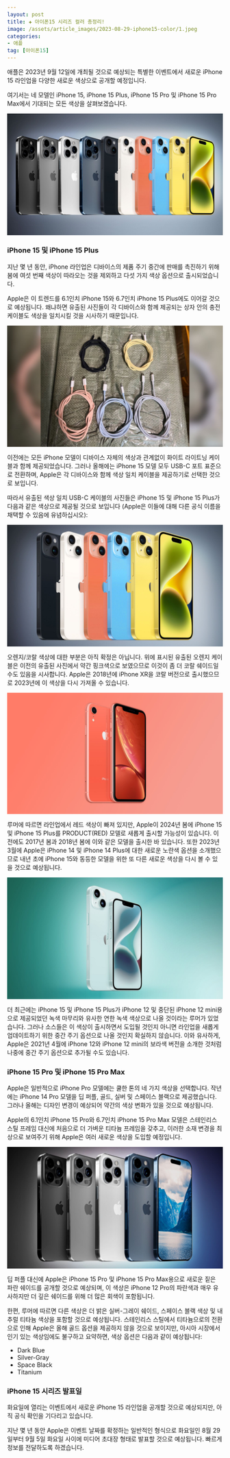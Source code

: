 ```yaml
---
layout: post  
title: ✚ 아이폰15 시리즈 컬러 총정리!
image: /assets/article_images/2023-08-29-iphone15-color/1.jpeg
categories:
- 애플
tag: [아이폰15]
---
```


<p class="drop-korean">
애플은 2023년 9월 12일에 개최될 것으로 예상되는 특별한 이벤트에서 새로운 iPhone 15 라인업을 다양한 새로운 색상으로 공개할 예정입니다.
</p>

 여기서는 네 모델인 iPhone 15, iPhone 15 Plus, iPhone 15 Pro 및 iPhone 15 Pro Max에서 기대되는 모든 색상을 살펴보겠습니다.
 
<div class="markdown-image">
<img src="/assets/article_images/2023-08-29-iphone15-color/1.jpeg" alt="" align="middle"/> </div>

### iPhone 15 및 iPhone 15 Plus

지난 몇 년 동안, iPhone 라인업은 디바이스의 제품 주기 중간에 판매를 촉진하기 위해 봄에 여섯 번째 색상이 따라오는 것을 제외하고 다섯 가지 색상 옵션으로 출시되었습니다.

Apple은 이 트렌드를 6.1인치 iPhone 15와 6.7인치 iPhone 15 Plus에도 이어갈 것으로 예상됩니다. 왜냐하면 유출된 사진들이 각 디바이스와 함께 제공되는 상자 안의 충전 케이블도 색상을 일치시킬 것을 시사하기 때문입니다.

<div class="markdown-image">
<img src="/assets/article_images/2023-08-29-iphone15-color/2.jpg" alt="" align="middle"/> </div>

이전에는 모든 iPhone 모델이 디바이스 자체의 색상과 관계없이 화이트 라이트닝 케이블과 함께 제공되었습니다. 그러나 올해에는 iPhone 15 모델 모두 USB-C 포트 표준으로 전환하며, Apple은 각 디바이스와 함께 색상 일치 케이블을 제공하기로 선택한 것으로 보입니다.

따라서 유출된 색상 일치 USB-C 케이블의 사진들은 iPhone 15 및 iPhone 15 Plus가 다음과 같은 색상으로 제공될 것으로 보입니다 (Apple은 이들에 대해 다른 공식 이름을 채택할 수 있음에 유념하십시오):

<div class="markdown-image">
<img src="/assets/article_images/2023-08-29-iphone15-color/3.jpg" alt="" align="middle"/> </div>

오렌지/코랄 색상에 대한 부분은 아직 확정은 아닙니다. 위에 표시된 유출된 오렌지 케이블은 이전의 유출된 사진에서 약간 핑크색으로 보였으므로 이것이 좀 더 코랄 쉐이드일 수도 있음을 시사합니다. Apple은 2018년에 iPhone XR을 코랄 버전으로 출시했으므로 2023년에 이 색상을 다시 가져올 수 있습니다.

<div class="markdown-image">
<img src="/assets/article_images/2023-08-29-iphone15-color/4.jpg" alt="" align="middle"/> </div>

루머에 따르면 라인업에서 레드 색상이 빠져 있지만, Apple이 2024년 봄에 iPhone 15 및 iPhone 15 Plus를 PRODUCT(RED) 모델로 새롭게 출시할 가능성이 있습니다. 이전에도 2017년 봄과 2018년 봄에 이와 같은 모델을 출시한 바 있습니다. 또한 2023년 3월에 Apple은 iPhone 14 및 iPhone 14 Plus에 대한 새로운 노란색 옵션을 소개했으므로 내년 초에 iPhone 15와 동등한 모델을 위한 또 다른 새로운 색상을 다시 볼 수 있을 것으로 예상됩니다.

<div class="markdown-image">
<img src="/assets/article_images/2023-08-29-iphone15-color/5.jpg" alt="" align="middle"/> </div>

더 최근에는 iPhone 15 및 iPhone 15 Plus가 iPhone 12 및 중단된 iPhone 12 mini용으로 제공되었던 녹색 마무리와 유사한 연한 녹색 색상으로 나올 것이라는 루머가 있었습니다. 그러나 소스들은 이 색상이 출시하면서 도입될 것인지 아니면 라인업을 새롭게 업데이트하기 위한 중간 주기 옵션으로 나올 것인지 확실하지 않습니다. 이와 유사하게, Apple은 2021년 4월에 iPhone 12와 iPhone 12 mini의 보라색 버전을 소개한 것처럼 나중에 중간 주기 옵션으로 추가될 수도 있습니다.

### iPhone 15 Pro 및 iPhone 15 Pro Max

Apple은 일반적으로 iPhone Pro 모델에는 쿨한 톤의 네 가지 색상을 선택합니다. 작년에는 iPhone 14 Pro 모델을 딥 퍼플, 골드, 실버 및 스페이스 블랙으로 제공했습니다. 그러나 올해는 디자인 변경이 예상되어 약간의 색상 변화가 있을 것으로 예상됩니다.

Apple의 6.1인치 iPhone 15 Pro와 6.7인치 iPhone 15 Pro Max 모델은 스테인리스 스틸 프레임 대신에 처음으로 더 가벼운 티타늄 프레임을 갖추고, 이러한 소재 변경을 최상으로 보여주기 위해 Apple은 여러 새로운 색상을 도입할 예정입니다.

<div class="markdown-image">
<img src="/assets/article_images/2023-08-29-iphone15-color/6.jpg" alt="" align="middle"/> </div>

딥 퍼플 대신에 Apple은 iPhone 15 Pro 및 iPhone 15 Pro Max용으로 새로운 짙은 파란 쉐이드를 공개할 것으로 예상되며, 이 색상은 iPhone 12 Pro의 파란색과 매우 유사하지만 더 깊은 쉐이드를 위해 더 많은 회색이 포함됩니다.

한편, 루머에 따르면 다른 색상은 더 밝은 실버-그레이 쉐이드, 스페이스 블랙 색상 및 내추럴 티타늄 색상을 포함할 것으로 예상됩니다. 스테인리스 스틸에서 티타늄으로의 전환으로 인해 Apple은 올해 골드 옵션을 제공하지 않을 것으로 보이지만, 아시아 시장에서 인기 있는 색상임에도 불구하고 요약하면, 색상 옵션은 다음과 같이 예상됩니다:

* Dark Blue
* Silver-Gray
* Space Black
* Titanium

### iPhone 15 시리즈 발표일

화요일에 열리는 이벤트에서 새로운 iPhone 15 라인업을 공개할 것으로 예상되지만, 아직 공식 확인을 기다리고 있습니다.

지난 몇 년 동안 Apple은 이벤트 날짜를 확정하는 일반적인 형식으로 화요일인 8월 29일부터 9월 5일 화요일 사이에 미디어 초대장 형태로 발표할 것으로 예상됩니다. 빠르게 정보를 전달하도록 하겠습니다.